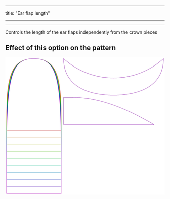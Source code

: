 - - -
title: "Ear flap length"
- - -

***

Controls the length of the ear flaps independently from the crown pieces

## Effect of this option on the pattern

![This image shows the effect of this option by superimposing several variants that have a different value for this option](holmes_earlength_sample.svg "Effect of this option on the pattern")
